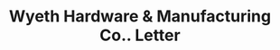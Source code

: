 ---
doi: 10.7916/D8GM9K92
date_other: '1898'
date_other_textual: '1898'
form: correspondence
genre:
- Letters (correspondence)
name:
- Wyeth Hardware & Manufacturing Co.
object_in_context_url: https://biggert.cul.columbia.edu/items/view/ave_biggert_00700
subject_hierarchical_geographic:
- St. Joseph, Missouri, United States
subject_name:
- Wyeth Hardware & Manufacturing Co.
title: Wyeth Hardware & Manufacturing Co.. Letter
sort_title: Wyeth Hardware & Manufacturing Co.. Letter
call_number: ave_biggert_00700
coordinates:
- 39.75805555555556,-94.83666666666666
pid: ave_biggert_00700
identifiers: ave_biggert_00700
thumbnail: https://derivativo-3.library.columbia.edu/iiif/2/ldpd:345677/full/!256,256/0/native.jpg
permalink: "/items/ave_biggert_00700/"
layout: iiif-image-page
---